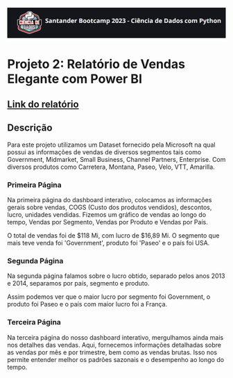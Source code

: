 ![logo](https://github.com/jeanmatheuss/SB-2023-python/blob/main/imgs/logo.jpg?raw=true)

# **Projeto 2**: Relatório de Vendas Elegante com Power BI

[Link do relatório](https://github.com/jeanmatheuss/SB-2023-PowerBi/blob/main/desafio_powerbi.pbix)
---

## Descrição
Para este projeto utilizamos um Dataset fornecido pela Microsoft na qual possui as informações de vendas de diversos segmentos tais como Government, Midmarket, Small Business, Channel Partners, Enterprise. Com diversos produtos como Carretera, Montana, Paseo, Velo, VTT, Amarilla.

### Primeira Página
Na primeira página do dashboard interativo, colocamos as informações gerais sobre vendas, COGS (Custo dos produtos vendidos), descontos, lucro, unidades vendidas. Fizemos um gráfico de vendas ao longo do tempo, Vendas por Segmento, Vendas por Produto e Vendas por País.

O total de vendas foi de $118 Mi, com lucro de $16,89 Mi. O segmento que mais teve venda foi 'Government', produto foi 'Paseo' e o país foi USA.

### Segunda Página
Na segunda página falamos sobre o lucro obtido, separado pelos anos 2013 e 2014, separamos por país, segmento e produto.    

Assim podemos ver que o maior lucro por segmento foi Government, o produto foi Paseo e o país com maior lucro foi a França.

### Terceira Página
Na terceira página do nosso dashboard interativo, mergulhamos ainda mais nos detalhes das vendas. Aqui, fornecemos informações detalhadas sobre as vendas por mês e por trimestre, bem como as vendas brutas. Isso nos permite entender melhor os padrões sazonais e o desempenho ao longo do tempo.
